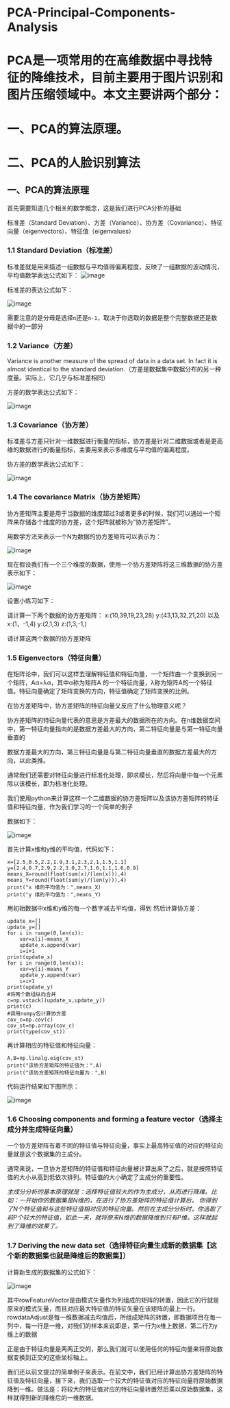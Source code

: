# PCA-Principal-Components-Analysis
# PCA是一项常用的在高维数据中寻找特征的降维技术，目前主要用于图片识别和图片压缩领域中。本文主要讲两个部分：

# 一、PCA的算法原理。

# 二、PCA的人脸识别算法

## 一、PCA的算法原理

首先需要知道几个相关的数学概念，这是我们进行PCA分析的基础

标准差（Standard Deviation）、方差（Variance）、协方差（Covariance）、特征向量（eigenvectors）、特征值（eigenvalues）


### 1.1 Standard Deviation（标准差）
标准差就是用来描述一组数据与平均值得偏离程度，反映了一组数据的波动情况，平均值数学表达公式如下：
![image](https://github.com/Gaoshiguo/PCA-Principal-Components-Analysis/blob/master/image/1.PNG)

标准差的表达公式如下：

![image](https://github.com/Gaoshiguo/PCA-Principal-Components-Analysis/blob/master/image/2.PNG)

需要注意的是分母是选择`n`还是`n-1`，取决于你选取的数据是整个完整数据还是数据中的一部分

### 1.2 Variance（方差）

Variance is another measure of the spread of data in a data set. In fact it is almost identical to the standard deviation.（方差是数据集中数据分布的另一种度量。实际上，它几乎与标准差相同）

方差的数学表达公式如下：

![image](https://github.com/Gaoshiguo/PCA-Principal-Components-Analysis/blob/master/image/3.PNG)

### 1.3 Covariance（协方差）
标准差与方差只针对一维数据进行衡量的指标，协方差是针对二维数据或者是更高维的数据进行的衡量指标，主要用来表示多维度与平均值的偏离程度。

协方差的数学表达公式如下：

![image](https://github.com/Gaoshiguo/PCA-Principal-Components-Analysis/blob/master/image/4.PNG)

### 1.4 The covariance Matrix（协方差矩阵）

协方差矩阵主要是用于当数据的维度超过3或者更多的时候，我们可以通过一个矩阵来存储各个维度的协方差，这个矩阵就被称为“协方差矩阵”。

用数学方法来表示一个N为数据的协方差矩阵可以表示为：

![image](https://github.com/Gaoshiguo/PCA-Principal-Components-Analysis/blob/master/image/5.PNG)

现在假设我们有一个三个维度的数据，使用一个协方差矩阵将这三维数据的协方差表示如下：

![image](https://github.com/Gaoshiguo/PCA-Principal-Components-Analysis/blob/master/image/6.PNG)

设置小练习如下：

请计算一下两个数据的协方差矩阵：
x:(10,39,19,23,28)
y:(43,13,32,21,20)
以及x:(1，-1,4) y:(2,1,3) z:(1,3,-1,)

请计算这两个数据的协方差矩阵

### 1.5 Eigenvectors（特征向量）

在矩阵论中，我们可以这样去理解特征值和特征向量，一个矩阵由一个变换到另一个矩阵，Aα=λα，其中α称为矩阵A 的一个特征向量，λ称为矩阵A的一个特征值。特征向量确定了矩阵变换的方向，特征值确定了矩阵变换的比例。

在协方差矩阵中，协方差矩阵的特征向量又反应了什么物理意义呢？

协方差矩阵的特征向量代表的意思是方差最大的数据所在的方向。在n维数据空间中，第一特征向量指向的是数据方差最大的方向，第二特征向量是与第一特征向量垂直的

数据方差最大的方向，第三特征向量是与第二特征向量垂直的数据方差最大的方向，以此类推。

通常我们还需要对特征向量进行标准化处理，即求模长，然后将向量中每一个元素除以该模长，即为标准化处理。

我们使用python来计算这样一个二维数据的协方差矩阵以及该协方差矩阵的特征值和特征向量，作为我们学习的一个简单的例子

数据如下：

![image](https://github.com/Gaoshiguo/PCA-Principal-Components-Analysis/blob/master/image/7.png)

首先计算x维和y维的平均值，代码如下：
```
x=[2.5,0.5,2.2,1.9,3.1,2.3,2,1,1.5,1.1]
y=[2.4,0.7,2.9,2.2,3.0,2.7,1.6,1.1,1.6,0.9]
means_X=round(float(sum(x)/(len(x))),4)
means_Y=round(float(sum(y)/(len(y))),4)
print("x 维的平均值为：",means_X)
print("y 维的平均值为：",means_Y)

```
用初始数据中x维和y维的每一个数字减去平均值，得到
然后计算协方差：
```
update_x=[]
update_y=[]
for i in range(0,len(x)):
    var=x[i]-means_X
    update_x.append(var)
    i=i+1
print(update_x)
for i in range(0,len(x)):
    var=y[i]-means_Y
    update_y.append(var)
    i=i+1
print(update_y)
#将两个数组纵向合并
c=np.vstack((update_x,update_y))
print(c)
#调用numpy包计算协方差
cov_c=np.cov(c)
cov_st=np.array(cov_c)
print(type(cov_st))
```
再计算相应的特征值和特征向量：

```
A,B=np.linalg.eig(cov_st)
print("该协方差矩阵的特征值为：",A)
print("该协方差矩阵的特征向量为：",B)
```
代码运行结果如下图所示：

![image](https://github.com/Gaoshiguo/PCA-Principal-Components-Analysis/blob/master/image/8.png)

### 1.6 Choosing components and forming a feature vector（选择主成分并生成特征向量）

一个协方差矩阵有着不同的特征值与特征向量，事实上最高特征值的对应的特征向量就是这个数据集的主成分。

通常来说，一旦协方差矩阵的特征值和特征向量被计算出来了之后，就是按照特征值的大小从高到低依次排列。特征值的大小确定了主成分的重要性。

*主成分分析的基本原理就是：选择特征值较大的作为主成分，从而进行降维。比如：一开始你的数据集是N维的，在进行了协方差矩阵的特征值计算后，
你得到了N个特征值和与这些特征值相对应的特征向量。然后在主成分分析时，你选取了前P个较大的特征值，如此一来，就将原来N维的数据降维到只有P维。这样就起到了降维的效果了。*

### 1.7 Deriving the new data set（选择特征向量生成新的数据集【这个新的数据集也就是降维后的数据集】）

计算新生成的数据集的公式如下：

![image](https://github.com/Gaoshiguo/PCA-Principal-Components-Analysis/blob/master/image/9.PNG)

其中rowFeatureVector是由模式矢量作为列组成的矩阵的转置，因此它的行就是原来的模式矢量，而且对应最大特征值的特征矢量在该矩阵的最上一行。rowdataAdjust是每一维数据减去均值后，所组成矩阵的转置，即数据项目在每一列中，每一行是一维，对我们的样本来说即是，第一行为x维上数据，第二行为y维上的数据

正是由于特征向量是两两正交的，那么我们就可以使用任何的特征向量来将原始数据变换到正交的这些坐标轴上。

我们还以前文提过的简单例子来表示。在前文中，我们已经计算出协方差矩阵的特征值及特征向量，接下来，我们选取一个较大的特征值对应的特征向量将原始数据降到一维。做法是：将较大的特征值对应的特征向量转置然后乘以原始数据集，这样就得到新的降维后的一维数据。


